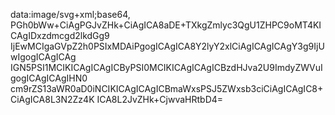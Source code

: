 data:image/svg+xml;base64,
PGh0bWw+CiAgPGJvZHk+CiAgICA8aDE+TXkgZmlyc3QgU1ZHPC9oMT4KICAgIDxzdmcgd2lkdGg9
IjEwMCIgaGVpZ2h0PSIxMDAiPgogICAgICA8Y2lyY2xlCiAgICAgICAgY3g9IjUwIgogICAgICAg
IGN5PSI1MCIKICAgICAgICByPSI0MCIKICAgICAgICBzdHJva2U9ImdyZWVuIgogICAgICAgIHN0
cm9rZS13aWR0aD0iNCIKICAgICAgICBmaWxsPSJ5ZWxsb3ciCiAgICAgIC8+CiAgICA8L3N2Zz4K
ICA8L2JvZHk+CjwvaHRtbD4=